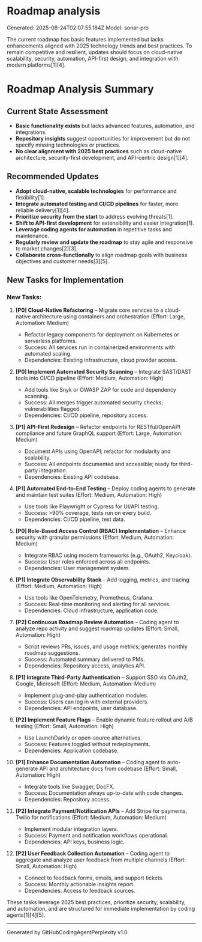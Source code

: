 # Roadmap analysis
Generated: 2025-08-24T02:07:55.184Z
Model: sonar-pro

The current roadmap has basic features implemented but lacks enhancements aligned with 2025 technology trends and best practices. To remain competitive and resilient, updates should focus on cloud-native scalability, security, automation, API-first design, and integration with modern platforms[1][4].

# Roadmap Analysis Summary

## Current State Assessment
- **Basic functionality exists** but lacks advanced features, automation, and integrations.
- **Repository insights** suggest opportunities for improvement but do not specify missing technologies or practices.
- **No clear alignment with 2025 best practices** such as cloud-native architecture, security-first development, and API-centric design[1][4].

## Recommended Updates
- **Adopt cloud-native, scalable technologies** for performance and flexibility[1].
- **Integrate automated testing and CI/CD pipelines** for faster, more reliable delivery[1][4].
- **Prioritize security from the start** to address evolving threats[1].
- **Shift to API-first development** for extensibility and easier integration[1].
- **Leverage coding agents for automation** in repetitive tasks and maintenance.
- **Regularly review and update the roadmap** to stay agile and responsive to market changes[2][3].
- **Collaborate cross-functionally** to align roadmap goals with business objectives and customer needs[3][5].

## New Tasks for Implementation

### New Tasks:
1. **[P0] Cloud-Native Refactoring** – Migrate core services to a cloud-native architecture using containers and orchestration (Effort: Large, Automation: Medium)
   - Refactor legacy components for deployment on Kubernetes or serverless platforms.
   - Success: All services run in containerized environments with automated scaling.
   - Dependencies: Existing infrastructure, cloud provider access.

2. **[P0] Implement Automated Security Scanning** – Integrate SAST/DAST tools into CI/CD pipeline (Effort: Medium, Automation: High)
   - Add tools like Snyk or OWASP ZAP for code and dependency scanning.
   - Success: All merges trigger automated security checks; vulnerabilities flagged.
   - Dependencies: CI/CD pipeline, repository access.

3. **[P1] API-First Redesign** – Refactor endpoints for RESTful/OpenAPI compliance and future GraphQL support (Effort: Large, Automation: Medium)
   - Document APIs using OpenAPI; refactor for modularity and scalability.
   - Success: All endpoints documented and accessible; ready for third-party integration.
   - Dependencies: Existing API codebase.

4. **[P1] Automated End-to-End Testing** – Deploy coding agents to generate and maintain test suites (Effort: Medium, Automation: High)
   - Use tools like Playwright or Cypress for UI/API testing.
   - Success: >90% coverage, tests run on every build.
   - Dependencies: CI/CD pipeline, test data.

5. **[P0] Role-Based Access Control (RBAC) Implementation** – Enhance security with granular permissions (Effort: Medium, Automation: Medium)
   - Integrate RBAC using modern frameworks (e.g., OAuth2, Keycloak).
   - Success: User roles enforced across all endpoints.
   - Dependencies: User management system.

6. **[P1] Integrate Observability Stack** – Add logging, metrics, and tracing (Effort: Medium, Automation: High)
   - Use tools like OpenTelemetry, Prometheus, Grafana.
   - Success: Real-time monitoring and alerting for all services.
   - Dependencies: Cloud infrastructure, application code.

7. **[P2] Continuous Roadmap Review Automation** – Coding agent to analyze repo activity and suggest roadmap updates (Effort: Small, Automation: High)
   - Script reviews PRs, issues, and usage metrics; generates monthly roadmap suggestions.
   - Success: Automated summary delivered to PMs.
   - Dependencies: Repository access, analytics API.

8. **[P1] Integrate Third-Party Authentication** – Support SSO via OAuth2, Google, Microsoft (Effort: Medium, Automation: Medium)
   - Implement plug-and-play authentication modules.
   - Success: Users can log in with external providers.
   - Dependencies: API endpoints, user database.

9. **[P2] Implement Feature Flags** – Enable dynamic feature rollout and A/B testing (Effort: Small, Automation: High)
   - Use LaunchDarkly or open-source alternatives.
   - Success: Features toggled without redeployments.
   - Dependencies: Application codebase.

10. **[P1] Enhance Documentation Automation** – Coding agent to auto-generate API and architecture docs from codebase (Effort: Small, Automation: High)
    - Integrate tools like Swagger, DocFX.
    - Success: Documentation always up-to-date with code changes.
    - Dependencies: Repository access.

11. **[P2] Integrate Payment/Notification APIs** – Add Stripe for payments, Twilio for notifications (Effort: Medium, Automation: Medium)
    - Implement modular integration layers.
    - Success: Payment and notification workflows operational.
    - Dependencies: API keys, business logic.

12. **[P2] User Feedback Collection Automation** – Coding agent to aggregate and analyze user feedback from multiple channels (Effort: Small, Automation: High)
    - Connect to feedback forms, emails, and support tickets.
    - Success: Monthly actionable insights report.
    - Dependencies: Access to feedback sources.

These tasks leverage 2025 best practices, prioritize security, scalability, and automation, and are structured for immediate implementation by coding agents[1][4][5].

---
Generated by GitHubCodingAgentPerplexity v1.0